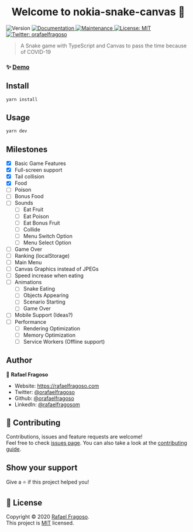 <h1 align="center">Welcome to nokia-snake-canvas 🐍</h1>
<p>
  <img alt="Version" src="https://img.shields.io/badge/version-1.0.0-blue.svg?cacheSeconds=2592000" />
  <a href="https://github.com/orafaelfragoso/nokia-snake-canvas/blob/master/README.md" target="_blank">
    <img alt="Documentation" src="https://img.shields.io/badge/documentation-yes-brightgreen.svg" />
  </a>
  <a href="https://github.com/orafaelfragoso/nokia-snake-game/graphs/commit-activity" target="_blank">
    <img alt="Maintenance" src="https://img.shields.io/badge/Maintained%3F-yes-green.svg" />
  </a>
  <a href="https://github.com/orafaelfragoso/nokia-snake-game/blob/master/LICENSE.md" target="_blank">
    <img alt="License: MIT" src="https://img.shields.io/github/license/orafaelfragoso/nokia-snake-canvas" />
  </a>
  <a href="https://twitter.com/orafaelfragoso" target="_blank">
    <img alt="Twitter: orafaelfragoso" src="https://img.shields.io/twitter/follow/orafaelfragoso?label=Follow&style=social">
  </a>
</p>

> A Snake game with TypeScript and Canvas to pass the time because of COVID-19

### ✨ [Demo](https://nokia-snake.netlify.com/)

## Install

```sh
yarn install
```

## Usage

```sh
yarn dev
```

## Milestones

- [x] Basic Game Features
- [x] Full-screen support
- [x] Tail collision
- [x] Food
- [ ] Poison
- [ ] Bonus Food
- [ ] Sounds
  - [ ] Eat Fruit
  - [ ] Eat Poison
  - [ ] Eat Bonus Fruit
  - [ ] Collide
  - [ ] Menu Switch Option
  - [ ] Menu Select Option
- [ ] Game Over
- [ ] Ranking (localStorage)
- [ ] Main Menu
- [ ] Canvas Graphics instead of JPEGs
- [ ] Speed increase when eating
- [ ] Animations
  - [ ] Snake Eating
  - [ ] Objects Appearing
  - [ ] Scenario Starting
  - [ ] Game Over
- [ ] Mobile Support (Ideas?)
- [ ] Performance
  - [ ] Rendering Optimization
  - [ ] Memory Optimization
  - [ ] Service Workers (Offline support)

## Author

👤 **Rafael Fragoso**

* Website: https://rafaelfragoso.com
* Twitter: [@orafaelfragoso](https://twitter.com/orafaelfragoso)
* Github: [@orafaelfragoso](https://github.com/orafaelfragoso)
* LinkedIn: [@rafaelfragosom](https://linkedin.com/in/rafaelfragosom)

## 🤝 Contributing

Contributions, issues and feature requests are welcome!<br />Feel free to check [issues page](https://github.com/orafaelfragoso/nokia-snake-game/issues). You can also take a look at the [contributing guide](https://github.com/orafaelfragoso/nokia-snake-game/blob/master/CONTRIBUTING.md).

## Show your support

Give a ⭐️ if this project helped you!

## 📝 License

Copyright © 2020 [Rafael Fragoso](https://github.com/orafaelfragoso).<br />
This project is [MIT](https://github.com/orafaelfragoso/nokia-snake-game/blob/master/LICENSE.md) licensed.

